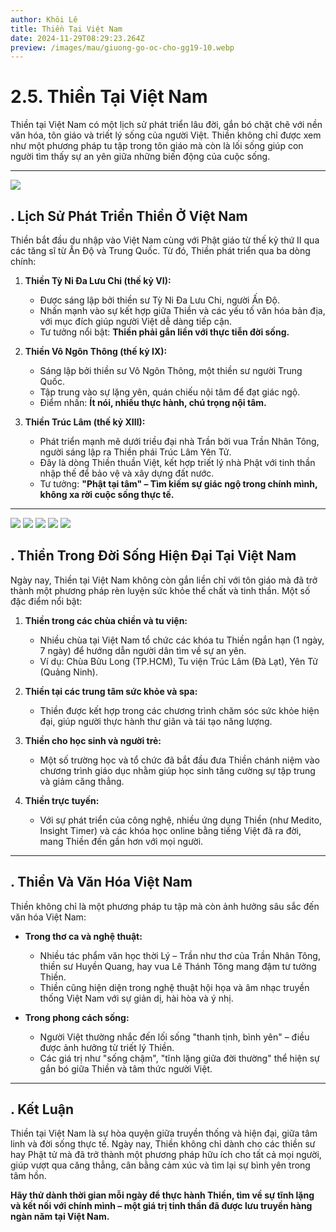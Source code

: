```yaml
---
author: Khôi Lê
title: Thiền Tại Việt Nam
date: 2024-11-29T08:29:23.264Z
preview: /images/mau/giuong-go-oc-cho-gg19-10.webp
---
```

# **2.5. Thiền Tại Việt Nam**  

Thiền tại Việt Nam có một lịch sử phát triển lâu đời, gắn bó chặt chẽ với nền văn hóa, tôn giáo và triết lý sống của người Việt. Thiền không chỉ được xem như một phương pháp tu tập trong tôn giáo mà còn là lối sống giúp con người tìm thấy sự an yên giữa những biến động của cuộc sống.

---
![](/images/mau/giuong-go-oc-cho-gg19-10.webp)

## **. Lịch Sử Phát Triển Thiền Ở Việt Nam**  
Thiền bắt đầu du nhập vào Việt Nam cùng với Phật giáo từ thế kỷ thứ II qua các tăng sĩ từ Ấn Độ và Trung Quốc. Từ đó, Thiền phát triển qua ba dòng chính:  

1. **Thiền Tỳ Ni Đa Lưu Chi (thế kỷ VI):**  
   - Được sáng lập bởi thiền sư Tỳ Ni Đa Lưu Chi, người Ấn Độ.  
   - Nhấn mạnh vào sự kết hợp giữa Thiền và các yếu tố văn hóa bản địa, với mục đích giúp người Việt dễ dàng tiếp cận.  
   - Tư tưởng nổi bật: **Thiền phải gắn liền với thực tiễn đời sống.**  

2. **Thiền Vô Ngôn Thông (thế kỷ IX):**  
   - Sáng lập bởi thiền sư Vô Ngôn Thông, một thiền sư người Trung Quốc.  
   - Tập trung vào sự lặng yên, quán chiếu nội tâm để đạt giác ngộ.  
   - Điểm nhấn: **Ít nói, nhiều thực hành, chú trọng nội tâm.**  

3. **Thiền Trúc Lâm (thế kỷ XIII):**  
   - Phát triển mạnh mẽ dưới triều đại nhà Trần bởi vua Trần Nhân Tông, người sáng lập ra Thiền phái Trúc Lâm Yên Tử.  
   - Đây là dòng Thiền thuần Việt, kết hợp triết lý nhà Phật với tinh thần nhập thế để bảo vệ và xây dựng đất nước.  
   - Tư tưởng: **"Phật tại tâm" – Tìm kiếm sự giác ngộ trong chính mình, không xa rời cuộc sống thực tế.**

---
![](/images/mau/giuong-go-oc-cho-gg19-11.webp)
![](/images/mau/giuong-go-oc-cho-gg19-7.webp)
![](/images/mau/giuong-go-oc-cho-gg19-8.webp)
![](/images/mau/giuong-go-oc-cho-gg19-8.webp)
![](/images/mau/giuong-go-oc-cho-gg19-9.webp)


## **. Thiền Trong Đời Sống Hiện Đại Tại Việt Nam**  
Ngày nay, Thiền tại Việt Nam không còn gắn liền chỉ với tôn giáo mà đã trở thành một phương pháp rèn luyện sức khỏe thể chất và tinh thần. Một số đặc điểm nổi bật:  

1. **Thiền trong các chùa chiền và tu viện:**  
   - Nhiều chùa tại Việt Nam tổ chức các khóa tu Thiền ngắn hạn (1 ngày, 7 ngày) để hướng dẫn người dân tìm về sự an yên.  
   - Ví dụ: Chùa Bửu Long (TP.HCM), Tu viện Trúc Lâm (Đà Lạt), Yên Tử (Quảng Ninh).  

2. **Thiền tại các trung tâm sức khỏe và spa:**  
   - Thiền được kết hợp trong các chương trình chăm sóc sức khỏe hiện đại, giúp người thực hành thư giãn và tái tạo năng lượng.  

3. **Thiền cho học sinh và người trẻ:**  
   - Một số trường học và tổ chức đã bắt đầu đưa Thiền chánh niệm vào chương trình giáo dục nhằm giúp học sinh tăng cường sự tập trung và giảm căng thẳng.  

4. **Thiền trực tuyến:**  
   - Với sự phát triển của công nghệ, nhiều ứng dụng Thiền (như Medito, Insight Timer) và các khóa học online bằng tiếng Việt đã ra đời, mang Thiền đến gần hơn với mọi người.  

---

## **. Thiền Và Văn Hóa Việt Nam**  
Thiền không chỉ là một phương pháp tu tập mà còn ảnh hưởng sâu sắc đến văn hóa Việt Nam:  

- **Trong thơ ca và nghệ thuật:**  
   - Nhiều tác phẩm văn học thời Lý – Trần như thơ của Trần Nhân Tông, thiền sư Huyền Quang, hay vua Lê Thánh Tông mang đậm tư tưởng Thiền.  
   - Thiền cũng hiện diện trong nghệ thuật hội họa và âm nhạc truyền thống Việt Nam với sự giản dị, hài hòa và ý nhị.  

- **Trong phong cách sống:**  
   - Người Việt thường nhắc đến lối sống "thanh tịnh, bình yên" – điều được ảnh hưởng từ triết lý Thiền.  
   - Các giá trị như "sống chậm", "tĩnh lặng giữa đời thường" thể hiện sự gắn bó giữa Thiền và tâm thức người Việt.  

---

## **. Kết Luận**  
Thiền tại Việt Nam là sự hòa quyện giữa truyền thống và hiện đại, giữa tâm linh và đời sống thực tế. Ngày nay, Thiền không chỉ dành cho các thiền sư hay Phật tử mà đã trở thành một phương pháp hữu ích cho tất cả mọi người, giúp vượt qua căng thẳng, cân bằng cảm xúc và tìm lại sự bình yên trong tâm hồn.  

**Hãy thử dành thời gian mỗi ngày để thực hành Thiền, tìm về sự tĩnh lặng và kết nối với chính mình – một giá trị tinh thần đã được lưu truyền hàng ngàn năm tại Việt Nam.**  